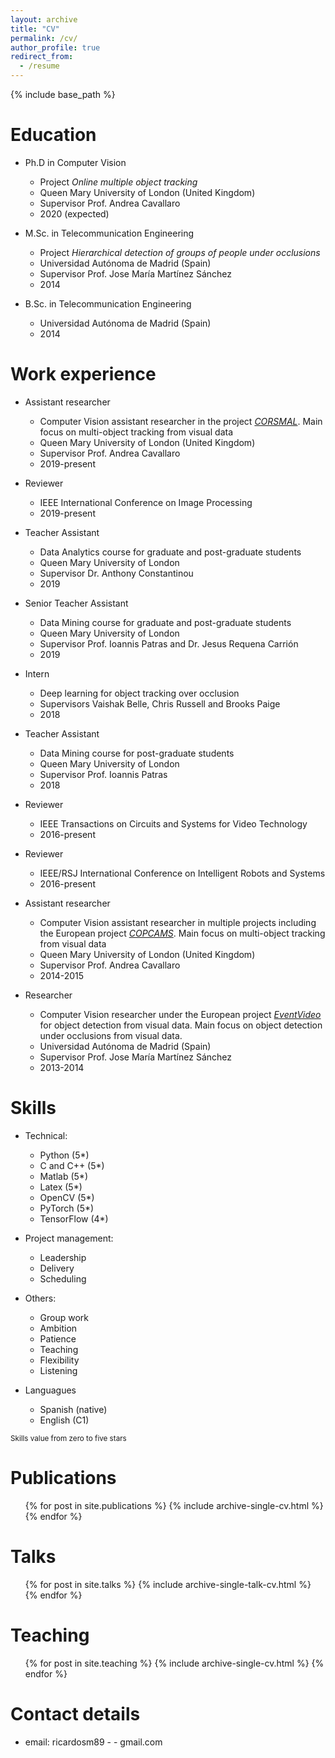 ```yaml
---
layout: archive
title: "CV"
permalink: /cv/
author_profile: true
redirect_from:
  - /resume
---
```


{% include base_path %}

Education
======
* Ph.D in Computer Vision
  * Project *Online multiple object tracking*
  * Queen Mary University of London (United Kingdom)
  * Supervisor Prof. Andrea Cavallaro
  * 2020 (expected)

* M.Sc. in Telecommunication Engineering
  * Project *Hierarchical detection of groups of people under occlusions*
  * Universidad Autónoma de Madrid (Spain)
  * Supervisor Prof. Jose María Martínez Sánchez
  * 2014

* B.Sc. in Telecommunication Engineering
  * Universidad Autónoma de Madrid (Spain)
  * 2014

Work experience
======

* Assistant researcher
  * Computer Vision assistant researcher in the project [*CORSMAL*](http://corsmal.eecs.qmul.ac.uk). Main focus on multi-object tracking from visual data
  * Queen Mary University of London (United Kingdom)
  * Supervisor Prof. Andrea Cavallaro
  * 2019-present

* Reviewer
  * IEEE International Conference on Image Processing
  * 2019-present

* Teacher Assistant
  * Data Analytics course for graduate and post-graduate students
  * Queen Mary University of London
  * Supervisor Dr. Anthony Constantinou
  * 2019

* Senior Teacher Assistant
  * Data Mining course for graduate and post-graduate students
  * Queen Mary University of London
  * Supervisor Prof. Ioannis Patras and Dr. Jesus Requena Carrión
  * 2019

* Intern
  * Deep learning for object tracking over occlusion
  * Supervisors Vaishak Belle, Chris Russell and Brooks Paige
  * 2018

* Teacher Assistant
  * Data Mining course for post-graduate students
  * Queen Mary University of London
  * Supervisor Prof. Ioannis Patras
  * 2018

* Reviewer
  * IEEE Transactions on Circuits and Systems for Video Technology
  * 2016-present

* Reviewer
  * IEEE/RSJ International Conference on Intelligent Robots and Systems
  * 2016-present

* Assistant researcher
  * Computer Vision assistant researcher in multiple projects including the European project [*COPCAMS*](http://www.copcams.eu). Main focus on multi-object tracking from visual data
  * Queen Mary University of London (United Kingdom)
  * Supervisor Prof. Andrea Cavallaro
  * 2014-2015

* Researcher
  * Computer Vision researcher under the European project [*EventVideo*](http://www-vpu.eps.uam.es/eventvideo/) for object detection from visual data. Main focus on object detection under occlusions from visual data.
  * Universidad Autónoma de Madrid (Spain)
  * Supervisor Prof. Jose María Martínez Sánchez
  * 2013-2014


Skills
======
* Technical:
  * Python (5*)
  * C and C++ (5*)
  * Matlab (5*)
  * Latex (5*)
  * OpenCV (5*)
  * PyTorch (5*)
  * TensorFlow (4*)

* Project management:
  * Leadership
  * Delivery
  * Scheduling

* Others:
  * Group work
  * Ambition
  * Patience
  * Teaching
  * Flexibility
  * Listening

* Languagues
  * Spanish (native)
  * English (C1)

<sub>Skills value from zero to five stars</sub>

Publications
======
  <ul>{% for post in site.publications %}
    {% include archive-single-cv.html %}
  {% endfor %}</ul>
  
Talks
======
  <ul>{% for post in site.talks %}
    {% include archive-single-talk-cv.html %}
  {% endfor %}</ul>
  
Teaching
======
  <ul>{% for post in site.teaching %}
    {% include archive-single-cv.html %}
  {% endfor %}</ul>

Contact details
======
* email: ricardosm89 - - gmail.com
